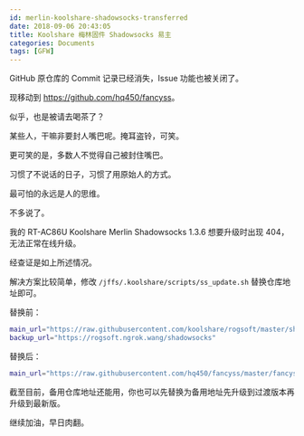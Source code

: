 ```yaml
---
id: merlin-koolshare-shadowsocks-transferred
date: 2018-09-06 20:43:05
title: Koolshare 梅林固件 Shadowsocks 易主
categories: Documents
tags: [GFW]
---
```


GitHub 原仓库的 Commit 记录已经消失，Issue 功能也被关闭了。

现移动到 <https://github.com/hq450/fancyss>。

似乎，也是被请去喝茶了？

某些人，干嘛非要封人嘴巴呢。掩耳盗铃，可笑。

更可笑的是，多数人不觉得自己被封住嘴巴。

习惯了不说话的日子，习惯了用原始人的方式。

最可怕的永远是人的思维。

不多说了。

我的 RT-AC86U Koolshare Merlin Shadowsocks 1.3.6 想要升级时出现 404，无法正常在线升级。

经查证是如上所述情况。

解决方案比较简单，修改 `/jffs/.koolshare/scripts/ss_update.sh` 替换仓库地址即可。

替换前：

```bash
main_url="https://raw.githubusercontent.com/koolshare/rogsoft/master/shadowsocks"
backup_url="https://rogsoft.ngrok.wang/shadowsocks"
```

替换后：

```bash
main_url="https://raw.githubusercontent.com/hq450/fancyss/master/fancyss_hnd"
```

截至目前，备用仓库地址还能用，你也可以先替换为备用地址先升级到过渡版本再升级到最新版。

继续加油，早日肉翻。
